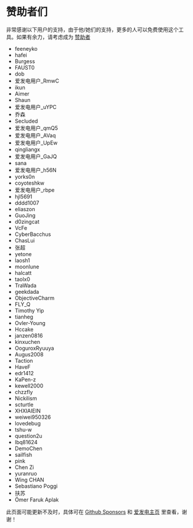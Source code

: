 # 赞助者们

非常感谢以下用户的支持，由于他/她们的支持，更多的人可以免费使用这个工具。如果有余力，请考虑成为 [赞助者](https://immersive-translate.owenyoung.com/donate)

- feeneyko
- hafei
- Burgess
- FAUST0
- dob
- 爱发电用户\_RmwC
- ikun
- Aimer
- Shaun
- 爱发电用户\_uYPC
- 乔森
- Secluded
- 爱发电用户\_qmQ5
- 爱发电用户\_AVaq
- 爱发电用户\_UpEw
- qingliangx
- 爱发电用户\_GaJQ
- sana
- 爱发电用户\_h56N
- yorks0n
- coyoteshkw
- 爱发电用户\_rbpe
- hjl5691
- dddd1007
- eliaszon
- GuoJing
- d0zingcat
- VcFe
- CyberBacchus
- ChasLui
- 张超
- yetone
- laosh1
- moonlune
- halcatt
- taolx0
- TraWada
- geekdada
- ObjectiveCharm
- FLY_Q
- Timothy Yip
- tianheg
- Ovler-Young
- Hccake
- janzen0816
- kinxuchen
- OoguroxRyuuya
- Augus2008
- Taction
- HaveF
- edr1412
- KaPen-z
- kewell2000
- chzzfly
- Nickilism
- scturtle
- XHXIAIEIN
- weiwei950326
- lovedebug
- tshu-w
- question2u
- lbq81624
- DemoChen
- sailfish
- pink
- Chen Zi
- yuranruo
- Wing CHAN
- Sebastiano Poggi
- 扶苏
- Ömer Faruk Aplak

此页面可能更新不及时，具体可在 [Github Sponsors](https://github.com/sponsors/theowenyoung/) 和 [爱发电主页](https://afdian.net/a/translate?tab=sponsor) 里查看，谢谢！

